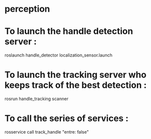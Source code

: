 # perception

# To launch the handle detection server : 

roslaunch handle_detector localization_sensor.launch

# To launch the tracking server who keeps track of the best detection :

rosrun handle_tracking scanner

# To call the series of services : 

rosservice call track_handle "entre: false"